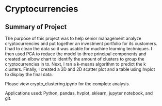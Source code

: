# Cryptocurrencies

## Summary of Project
The purpose of this project was to help senior management analyze cryptocurrencies and put together an investment portfolio for its customers. I had to clean the data so it was usable for machine learning techniques. I then used PCA to reduce the model to three principal components and created an elbow chart to identify the amount of clusters to group the cryptocurrencies in to. Next, I ran a k-means algorithm to predict the k clusters. Finally, I created a 3D and 2D scatter plot and a table using hvplot to display the final data.

Please view crypto_clustering.ipynb for the complete analysis.

Applications used: Python, pandas, hvplot, sklearn, jupyter notebook, and git.